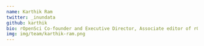 ```yaml
---
name: Karthik Ram
twitter: _inundata
github: karthik
bio: rOpenSci Co-founder and Executive Director, Associate editor of rOpenSci Software Peer Review
img: img/team/karthik-ram.png
---
```

